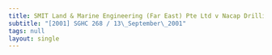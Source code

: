 ```yaml
---
title: SMIT Land & Marine Engineering (Far East) Pte Ltd v Nacap Drilling Sdn Bhd
subtitle: "[2001] SGHC 268 / 13\_September\_2001"
tags: null
layout: single
---
```


